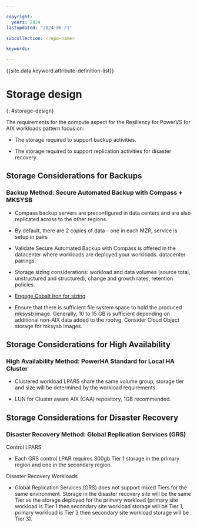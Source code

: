 ```yaml
---

copyright:
  years: 2024
lastupdated: "2024-06-21"

subcollection: <repo-name>

keywords:

---
```


{{site.data.keyword.attribute-definition-list}}

# Storage design
{: #storage-design}


The requirements for the compute aspect for the Resiliency for PowerVS for AIX workloads pattern focus on:

-   The storage required to support backup activities.

-   The storage required to support replication activities for disaster recovery.


## Storage Considerations for Backups

### Backup Method: Secure Automated Backup with Compass + MKSYSB 

-   Compass backup servers are preconfigured in data centers and are also replicated across to the other regions.

-   By default, there are 2 copies of data - one in each MZR, service is setup in pairs

-   Validate Secure Automated Backup with Compass is offered in the datacenter where workloads are deployed your workloads. datacenter pairings.

-   Storage sizing considerations: workload and data volumes (source total, unstructured and structured), change and growth rates, retention policies.

-   [Engage Cobalt Iron for sizing](https://cloud.ibm.com/catalog/services/secure-automated-backup-with-compass\#about)

-   Ensure that there is sufficient file system space to hold the produced mksysb image. Generally, 10 to 15 GB is sufficient depending on additional non-AIX data added to the rootvg. Consider Cloud Object storage for mksysb images.

## Storage Considerations for High Availability

### High Availability Method: PowerHA Standard for Local HA Cluster 

-   Clustered workload LPARS share the same volume group, storage tier and size will be determined by the workload requirements.

-   LUN for Cluster aware AIX (CAA) repository, 1GB recommended.

## Storage Considerations for Disaster Recovery

### Disaster Recovery Method: Global Replication Services (GRS)

Control LPARS

-   Each GRS control LPAR requires 300gb Tier 1 storage in the primary region and one in the secondary region.

Disaster Recovery Workloads

-   Global Replication Services (GRS) does not support mixed Tiers for the same environment. Storage in the disaster recovery site will be the same Tier as the storage deployed for the primary workload (primary site workload is Tier 1 then secondary site workload storage will be Tier 1, primary workload is Tier 3 then secondary site workload storage will be Tier 3).
